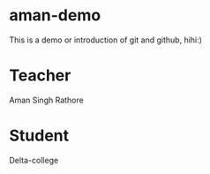 # aman-demo
This is a demo or introduction of git and github, hihi:)

# Teacher
Aman Singh Rathore

# Student
Delta-college